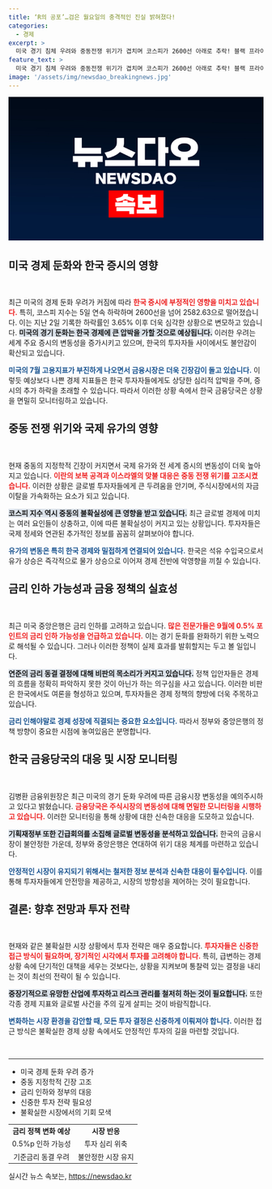 ```yaml
---
title: ‘R의 공포’…검은 월요일의 충격적인 진실 밝혀졌다!
categories:
  - 경제
excerpt: >
  미국 경기 침체 우려와 중동전쟁 위기가 겹치며 코스피가 2600선 아래로 추락! 블랙 프라이데이에 이어 블랙 먼데이의 충격 속, 금리 인하 전망도 고조되고 있습니다. 글로벌 증시의 변동성에 주목해야 할 시점입니다.
feature_text: >
  미국 경기 침체 우려와 중동전쟁 위기가 겹치며 코스피가 2600선 아래로 추락! 블랙 프라이데이에 이어 블랙 먼데이의 충격 속, 금리 인하 전망도 고조되고 있습니다. 글로벌 증시의 변동성에 주목해야 할 시점입니다.
image: '/assets/img/newsdao_breakingnews.jpg'
---
```


<p><img src="/assets/img/newsdao_breakingnews.jpg" alt="koreaapp 속보" /></p>

<h2 data-ke-size="size26">미국 경제 둔화와 한국 증시의 영향</h2>

<p data-ke-size="size16">&nbsp;</p> 

<p>최근 미국의 경제 둔화 우려가 커짐에 따라 <b><span style="color: #ee2323;">한국 증시에 부정적인 영향을 미치고 있습니다.</span></b> 특히, 코스피 지수는 5일 연속 하락하며 2600선을 넘어 2582.63으로 떨어졌습니다. 이는 지난 2일 기록한 하락률인 3.65% 이후 더욱 심각한 상황으로 변모하고 있습니다. <b><span style="background-color: #21538527;">미국의 경기 둔화는 한국 경제에 큰 압박을 가할 것으로 예상됩니다.</span></b> 이러한 우려는 세계 주요 증시의 변동성을 증가시키고 있으며, 한국의 투자자들 사이에서도 불안감이 확산되고 있습니다. </p>

<p><b><span style="color: #1a5490;">미국의 7월 고용지표가 부진하게 나오면서 금융시장은 더욱 긴장감이 돌고 있습니다.</span></b> 이렇듯 예상보다 나쁜 경제 지표들은 한국 투자자들에게도 상당한 심리적 압박을 주며, 증시의 추가 하락을 초래할 수 있습니다. 따라서 이러한 상황 속에서 한국 금융당국은 상황을 면밀히 모니터링하고 있습니다.</p>

<h2 data-ke-size="size26">중동 전쟁 위기와 국제 유가의 영향</h2>

<p data-ke-size="size16">&nbsp;</p> 

<p>현재 중동의 지정학적 긴장이 커지면서 국제 유가와 전 세계 증시의 변동성이 더욱 높아지고 있습니다. <b><span style="color: #ee2323;">이란의 보복 공격과 이스라엘의 맞불 대응은 중동 전쟁 위기를 고조시켰습니다.</span></b> 이러한 상황은 글로벌 투자자들에게 큰 두려움을 안기며, 주식시장에서의 자금 이탈을 가속화하는 요소가 되고 있습니다. </p>

<p><b><span style="background-color: #21538527;">코스피 지수 역시 중동의 불확실성에 큰 영향을 받고 있습니다.</span></b> 최근 글로벌 경제에 미치는 여러 요인들이 상충하고, 이에 따른 불확실성이 커지고 있는 상황입니다. 투자자들은 국제 정세와 연관된 추가적인 정보를 꼼꼼히 살펴보아야 합니다. </p>

<p><b><span style="color: #1a5490;">유가의 변동은 특히 한국 경제와 밀접하게 연결되어 있습니다.</span></b> 한국은 석유 수입국으로서 유가 상승은 즉각적으로 물가 상승으로 이어져 경제 전반에 악영향을 끼칠 수 있습니다.</p>

<h2 data-ke-size="size26">금리 인하 가능성과 금융 정책의 실효성</h2>

<p data-ke-size="size16">&nbsp;</p> 

<p>최근 미국 중앙은행은 금리 인하를 고려하고 있습니다. <b><span style="color: #ee2323;">많은 전문가들은 9월에 0.5% 포인트의 금리 인하 가능성을 언급하고 있습니다.</span></b> 이는 경기 둔화를 완화하기 위한 노력으로 해석될 수 있습니다. 그러나 이러한 정책이 실제 효과를 발휘할지는 두고 볼 일입니다. </p>

<p><b><span style="background-color: #21538527;">연준의 금리 동결 결정에 대해 비판의 목소리가 커지고 있습니다.</span></b> 정책 입안자들은 경제의 흐름을 정확히 파악하지 못한 것이 아닌가 하는 의구심을 사고 있습니다. 이러한 비판은 한국에서도 여론을 형성하고 있으며, 투자자들은 경제 정책의 향방에 더욱 주목하고 있습니다.</p>

<p><b><span style="color: #1a5490;">금리 인해야말로 경제 성장에 직결되는 중요한 요소입니다.</span></b> 따라서 정부와 중앙은행의 정책 방향이 중요한 시점에 놓여있음은 분명합니다.</p>

<h2 data-ke-size="size26">한국 금융당국의 대응 및 시장 모니터링</h2>

<p data-ke-size="size16">&nbsp;</p> 

<p>김병환 금융위원장은 최근 미국의 경기 둔화 우려에 따른 금융시장 변동성을 예의주시하고 있다고 밝혔습니다. <b><span style="color: #ee2323;">금융당국은 주식시장의 변동성에 대해 면밀한 모니터링을 시행하고 있습니다.</span></b> 이러한 모니터링을 통해 상황에 대한 신속한 대응을 도모하고 있습니다. </p>

<p><b><span style="background-color: #21538527;">기획재정부 또한 긴급회의를 소집해 글로벌 변동성을 분석하고 있습니다.</span></b> 한국의 금융시장이 불안정한 가운데, 정부와 중앙은행은 연대하여 위기 대응 체계를 마련하고 있습니다. </p>

<p><b><span style="color: #1a5490;">안정적인 시장이 유지되기 위해서는 철저한 정보 분석과 신속한 대응이 필수입니다.</span></b> 이를 통해 투자자들에게 안전망을 제공하고, 시장의 방향성을 제어하는 것이 필요합니다.</p>

<h2 data-ke-size="size26">결론: 향후 전망과 투자 전략</h2>

<p data-ke-size="size16">&nbsp;</p> 

<p>현재와 같은 불확실한 시장 상황에서 투자 전략은 매우 중요합니다. <b><span style="color: #ee2323;">투자자들은 신중한 접근 방식이 필요하며, 장기적인 시각에서 투자를 고려해야 합니다.</span></b> 특히, 급변하는 경제 상황 속에 단기적인 대책을 세우는 것보다는, 상황을 지켜보며 통찰력 있는 결정을 내리는 것이 최선의 전략이 될 수 있습니다.</p>

<p><b><span style="background-color: #21538527;">중장기적으로 유망한 산업에 투자하고 리스크 관리를 철저히 하는 것이 필요합니다.</span></b> 또한 각종 경제 지표와 글로벌 사건을 주의 깊게 살피는 것이 바람직합니다. </p>

<p><b><span style="color: #1a5490;">변화하는 시장 환경을 감안할 때, 모든 투자 결정은 신중하게 이뤄져야 합니다.</span></b> 이러한 접근 방식은 불확실한 경제 상황 속에서도 안정적인 투자의 길을 마련할 것입니다. </p>

<p data-ke-size="size16">&nbsp;</p> 

<hr /> 

<ul>
    <li>미국 경제 둔화 우려 증가</li>
    <li>중동 지정학적 긴장 고조</li>
    <li>금리 인하와 정부의 대응</li>
    <li>신중한 투자 전략 필요성</li>
    <li>불확실한 시장에서의 기회 모색</li>
</ul>

<table style="border-collapse: collapse; width: 100%;">
    <tr>
        <td style="text-align: center; height: 17px;"><b>금리 정책 변화 예상</b></td>
        <td style="text-align: center; height: 17px;"><b>시장 반응</b></td>
    </tr>
    <tr>
        <td style="text-align: center; height: 17px;">0.5%p 인하 가능성</td>
        <td style="text-align: center; height: 17px;">투자 심리 위축</td>
    </tr>
    <tr>
        <td style="text-align: center; height: 17px;">기준금리 동결 우려</td>
        <td style="text-align: center; height: 17px;">불안정한 시장 유지</td>
    </tr>
</table>
실시간 뉴스 속보는, <a href="https://newsdao.kr" rel="dofollow">https://newsdao.kr</a>


